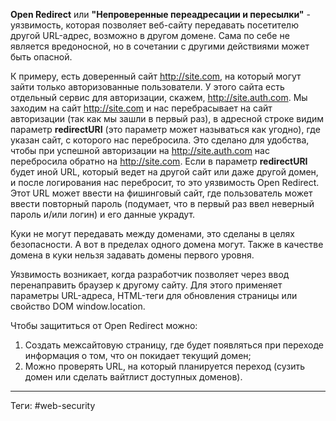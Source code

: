 **Open Redirect** или **"Непроверенные переадресации и пересылки"** - уязвимость, которая позволяет веб-сайту передавать посетителю другой URL-адрес, возможно в другом домене. Сама по себе не является вредоносной, но в сочетании с другими действиями может быть опасной.

К примеру, есть доверенный сайт http://site.com, на который могут зайти только авторизованные пользователи. У этого сайта есть отдельный сервис для авторизации, скажем, http://site.auth.com. Мы заходим на сайт http://site.com и нас перебрасывает на сайт авторизации (так как мы зашли в первый раз), в адресной строке видим параметр **redirectURI** (это параметр может называться как угодно), где указан сайт, с которого нас перебросила. Это сделано для удобства, чтобы при успешной авторизации на http://site.auth.com нас перебросила обратно на http://site.com. Если в параметр **redirectURI** будет иной URL, который ведет на другой сайт или даже другой домен, и после логирования нас перебросит, то это уязвимость Open Redirect. Этот URL может ввести на фишинговый сайт, где пользователь может ввести повторный пароль (подумает, что в первый раз ввел неверный пароль и/или логин) и его данные украдут.

Куки не могут передавать между доменами, это сделаны в целях безопасности. А вот в пределах одного домена могут.  Также в качестве домена в куки нельзя задавать домены первого уровня.

Уязвимость возникает, когда разработчик позволяет через ввод перенаправить браузер к другому сайту. Для этого применяет параметры URL-адреса, HTML-теги <meta> для обновления страницы или свойство DOM window.location.

Чтобы защититься от Open Redirect можно:
1.  Создать межсайтовую страницу, где будет появляться при переходе информация о том, что он покидает текущий домен;
2. Можно проверять URL, на который планируется переход (сузить домен или сделать вайтлист доступных доменов).

---
Теги: #web-security 